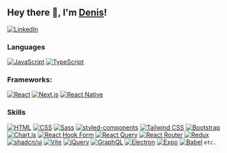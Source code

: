 ## Hey there 👋, I'm [Denis](https://github.com/DenisDryk/)!

[![LinkedIn](https://custom-icon-badges.demolab.com/badge/LinkedIn-0A66C2?logo=linkedin-white&logoColor=fff)](https://linkedin.com/in/denis-dryk)

### Languages

[![JavaScript](https://img.shields.io/badge/JavaScript-F7DF1E?logo=javascript&logoColor=000)](#)
[![TypeScript](https://img.shields.io/badge/TypeScript-3178C6?logo=typescript&logoColor=fff)](#)

### Frameworks:

[![React](https://img.shields.io/badge/React-%2320232a.svg?logo=react&logoColor=%2361DAFB)](#)
[![Next.js](https://img.shields.io/badge/Next.js-black?logo=next.js&logoColor=white)](#)
[![React Native](https://img.shields.io/badge/React_Native-%2320232a.svg?logo=react&logoColor=%2361DAFB)](#)

### Skills

[![HTML](https://img.shields.io/badge/HTML-%23E34F26.svg?logo=html5&logoColor=white)](#)
[![CSS](https://img.shields.io/badge/CSS-639?logo=css&logoColor=fff)](#)
[![Sass](https://img.shields.io/badge/Sass-C69?logo=sass&logoColor=fff)](#)
[![styled-components](https://img.shields.io/badge/styled--components-DB7093?logo=styledcomponents&logoColor=fff)](#)
[![Tailwind CSS](https://img.shields.io/badge/Tailwind%20CSS-%2338B2AC.svg?logo=tailwind-css&logoColor=white)](#)
[![Bootstrap](https://img.shields.io/badge/Bootstrap-7952B3?logo=bootstrap&logoColor=fff)](#)
[![Chart.js](https://img.shields.io/badge/Chart.js-FF6384?logo=chartdotjs&logoColor=fff)](#)
[![React Hook Form](https://img.shields.io/badge/React%20Hook%20Form-EC5990?logo=reacthookform&logoColor=fff)](#)
[![React Query](https://img.shields.io/badge/React%20Query-FF4154?logo=reactquery&logoColor=fff)](#)
[![React Router](https://img.shields.io/badge/React_Router-CA4245?logo=react-router&logoColor=white)](#)
[![Redux](https://img.shields.io/badge/Redux-764ABC?logo=redux&logoColor=fff)](#)
[![shadcn/ui](https://img.shields.io/badge/shadcn%2Fui-000?logo=shadcnui&logoColor=fff)](#)
[![Vite](https://img.shields.io/badge/Vite-646CFF?logo=vite&logoColor=fff)](#)
[![jQuery](https://img.shields.io/badge/jQuery-0769AD?logo=jquery&logoColor=fff)](#)
[![GraphQL](https://img.shields.io/badge/GraphQL-E10098?logo=graphql&logoColor=fff)](#)
[![Electron](https://img.shields.io/badge/Electron-2B2E3A?logo=electron&logoColor=fff)](#)
[![Expo](https://img.shields.io/badge/Expo-000020?logo=expo&logoColor=fff)](#)
[![Babel](https://img.shields.io/badge/Babel-F9DC3E?logo=babel&logoColor=000)](#)
<code>etc.</code>
